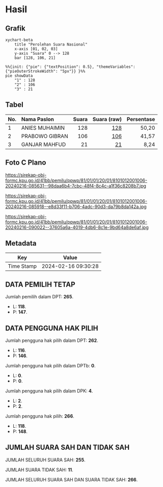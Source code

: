 # Hasil

## Grafik

```mermaid
xychart-beta
    title "Perolehan Suara Nasional"
    x-axis [01, 02, 03]
    y-axis "Suara" 0 --> 128
    bar [128, 106, 21]
```

```mermaid
%%{init: {"pie": {"textPosition": 0.5}, "themeVariables": {"pieOuterStrokeWidth": "5px"}} }%%
pie showData
    "1" : 128
    "2" : 106
    "3" : 21
```

## Tabel

| No. | Nama Paslon    | Suara | Suara (raw) | Persentase |
|:--- |:-------------- | -----:| -----------:| ----------:|
| 1   | ANIES MUHAIMIN | 128   | [128][p-1]  | 50,20      |
| 2   | PRABOWO GIBRAN | 106   | [106][p-2]  | 41,57      |
| 3   | GANJAR MAHFUD  | 21    | [21][p-3]   | 8,24       |


[p-1]: https://github.com/gigit-pemilu/pemilu-2024/blob/main/pilpres/hitung-suara/sub/81-maluku/sub/01-maluku-tengah/sub/01-amahai/sub/2001-tamilouw/sub/006-tps/sub/paslon-1.txt
[p-2]: https://github.com/gigit-pemilu/pemilu-2024/blob/main/pilpres/hitung-suara/sub/81-maluku/sub/01-maluku-tengah/sub/01-amahai/sub/2001-tamilouw/sub/006-tps/sub/paslon-2.txt
[p-3]: https://github.com/gigit-pemilu/pemilu-2024/blob/main/pilpres/hitung-suara/sub/81-maluku/sub/01-maluku-tengah/sub/01-amahai/sub/2001-tamilouw/sub/006-tps/sub/paslon-3.txt

## Foto C Plano

https://sirekap-obj-formc.kpu.go.id/41bb/pemilu/ppwp/81/01/01/20/01/8101012001006-20240216-085631--98daa6b4-7cbc-48f4-8c4c-a1f36c8208b7.jpg

https://sirekap-obj-formc.kpu.go.id/41bb/pemilu/ppwp/81/01/01/20/01/8101012001006-20240216-085918--e8d33f11-b706-4adc-90d3-da79b8da142a.jpg

https://sirekap-obj-formc.kpu.go.id/41bb/pemilu/ppwp/81/01/01/20/01/8101012001006-20240216-090022--37605a6a-4019-4db6-8c1e-9bd64a8de6af.jpg


## Metadata

| Key        | Value               |
| ---------- | ------------------- |
| Time Stamp | 2024-02-16 09:30:28 |


## DATA PEMILIH TETAP

Jumlah pemilih dalam DPT: **265**.
 * L: **118**.
 * P: **147**.

## DATA PENGGUNA HAK PILIH

Jumlah pengguna hak pilih dalam DPT: **262**.
 * L: **116**.
 * P: **146**.

Jumlah pengguna hak pilih dalam DPTb: **0**.
 * L: **0**.
 * P: **0**.

Jumlah pengguna hak pilih dalam DPK: **4**.
 * L: **2**.
 * P: **2**.

Jumlah pengguna hak pilih: **266**.
 * L: **118**.
 * P: **148**.

## JUMLAH SUARA SAH DAN TIDAK SAH

JUMLAH SELURUH SUARA SAH: **255**.

JUMLAH SUARA TIDAK SAH: **11**.

JUMLAH SELURUH SUARA SAH DAN SUARA TIDAK SAH: **266**.


